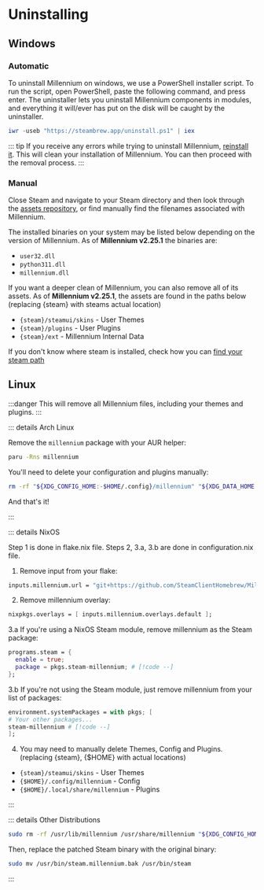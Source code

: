 # Uninstalling

## Windows

### Automatic

To uninstall Millennium on windows, we use a PowerShell installer script. To run the script, open PowerShell, paste the following command, and press enter.
The uninstaller lets you uninstall Millennium components in modules, and everything it will/ever has put on the disk will be caught by the uninstaller.

```powershell
iwr -useb "https://steambrew.app/uninstall.ps1" | iex
```

::: tip
If you receive any errors while trying to uninstall Millennium, [reinstall it](../getting-started/installation.md). This will clean your installation of Millennium.
You can then proceed with the removal process.
:::

### Manual

Close Steam and navigate to your Steam directory and then look through the [assets repository](https://github.com/ShadowMonster99/millennium-steam-binaries), or find manually find the filenames associated with Millennium.

The installed binaries on your system may be listed below depending on the version of Millennium.
As of **Millennium v2.25.1** the binaries are:

-   `user32.dll`
-   `python311.dll`
-   `millennium.dll`

If you want a deeper clean of Millennium, you can also remove all of its assets. As of **Millennium v2.25.1**, the assets are found in the paths below (replacing \{steam\} with steams actual location)

-   `{steam}/steamui/skins` - User Themes
-   `{steam}/plugins` - User Plugins
-   `{steam}/ext` - Millennium Internal Data

If you don't know where steam is installed, check how you can [find your steam path](../guides/finding-steam.md)

## Linux

:::danger
This will remove all Millennium files, including your themes and plugins.
:::

::: details Arch Linux

Remove the `millennium` package with your AUR helper:

```sh
paru -Rns millennium
```

You'll need to delete your configuration and plugins manually:

```sh
rm -rf "${XDG_CONFIG_HOME:-$HOME/.config}/millennium" "${XDG_DATA_HOME:-$HOME/.local/share}/millennium"
```

And that's it!

:::

::: details NixOS

Step 1 is done in flake.nix file.
Steps 2, 3.a, 3.b are done in configuration.nix file.

1. Remove input from your flake:

```nix
inputs.millennium.url = "git+https://github.com/SteamClientHomebrew/Millennium";
```

2. Remove millennium overlay:

```nix
nixpkgs.overlays = [ inputs.millennium.overlays.default ];
```

3.a If you're using a NixOS Steam module, remove millennium as the Steam package:

```nix
programs.steam = {
  enable = true;
  package = pkgs.steam-millennium; # [!code --]
};
```

3.b If you're not using the Steam module, just remove millennium from your list of packages:

```nix
environment.systemPackages = with pkgs; [
# Your other packages...
steam-millennium # [!code --]
];
```

4. You may need to manually delete Themes, Config and Plugins. (replacing {steam}, {$HOME} with actual locations)
-   `{steam}/steamui/skins` - User Themes
-   `{$HOME}/.config/millennium` - Config
-   `{$HOME}/.local/share/millennium` - Plugins

:::

::: details Other Distributions

```sh
sudo rm -rf /usr/lib/millennium /usr/share/millennium "${XDG_CONFIG_HOME:-$HOME/.config}/millennium" "${XDG_DATA_HOME:-$HOME/.local/share}/millennium"
```

Then, replace the patched Steam binary with the original binary:

```sh
sudo mv /usr/bin/steam.millennium.bak /usr/bin/steam
```

:::
